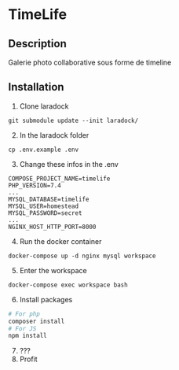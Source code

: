 # TimeLife

## Description

Galerie photo collaborative sous forme de timeline

## Installation

1. Clone laradock
```
git submodule update --init laradock/
```

2. In the laradock folder
```
cp .env.example .env
```
3. Change these infos in the .env
```
COMPOSE_PROJECT_NAME=timelife
PHP_VERSION=7.4
...
MYSQL_DATABASE=timelife
MYSQL_USER=homestead
MYSQL_PASSWORD=secret
...
NGINX_HOST_HTTP_PORT=8000
```
4. Run the docker container
```
docker-compose up -d nginx mysql workspace
```
5. Enter the workspace
```
docker-compose exec workspace bash
```
6. Install packages
```bash
# For php
composer install
# For JS
npm install
```
7. ???
8. Profit
